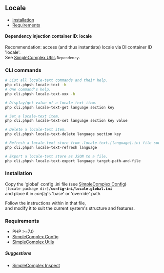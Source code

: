 ## Locale ##

- [Installation](#installation)
- [Requirements](#requirements)


#### Dependency injection container ID: locale ####

Recommendation: access (and thus instantiate) locale via DI container ID 'locale'.  
See [SimpleComplex Utils](https://github.com/simplecomplex/php-utils) ``` Dependency ```.

### CLI commands ###

```bash
# List all locale-text commands and their help.
php cli.phpsh locale-text -h
# One command's help.
php cli.phpsh locale-text-xxx -h

# Display/get value of a locale-text item.
php cli.phpsh locale-text-get language section key

# Set a locale-text item.
php cli.phpsh locale-text-set language section key value

# Delete a locale-text item.
php cli.phpsh locale-text-delete language section key

# Refresh a locale-text store from .locale-text.[language].ini file sources.
php cli.phpsh locale-text-refresh language

# Export a locale-text store as JSON to a file.
php cli.phpsh locale-text-export language target-path-and-file
```

### Installation ###

Copy the 'global' config .ini file (see [SimpleComplex Config](https://github.com/simplecomplex/php-config))  
```[locale package dir]/```**```config-ini/locale.global.ini```**  
and place it in _config_'s 'base' or 'override' path.

Follow the instructions within in that file,  
and modify it to suit the current system's structure and features.

### Requirements ###

- PHP >=7.0
- [SimpleComplex Config](https://github.com/simplecomplex/php-config)
- [SimpleComplex Utils](https://github.com/simplecomplex/php-utils)

##### Suggestions #####

- [SimpleComplex Inspect](https://github.com/simplecomplex/inspect)
